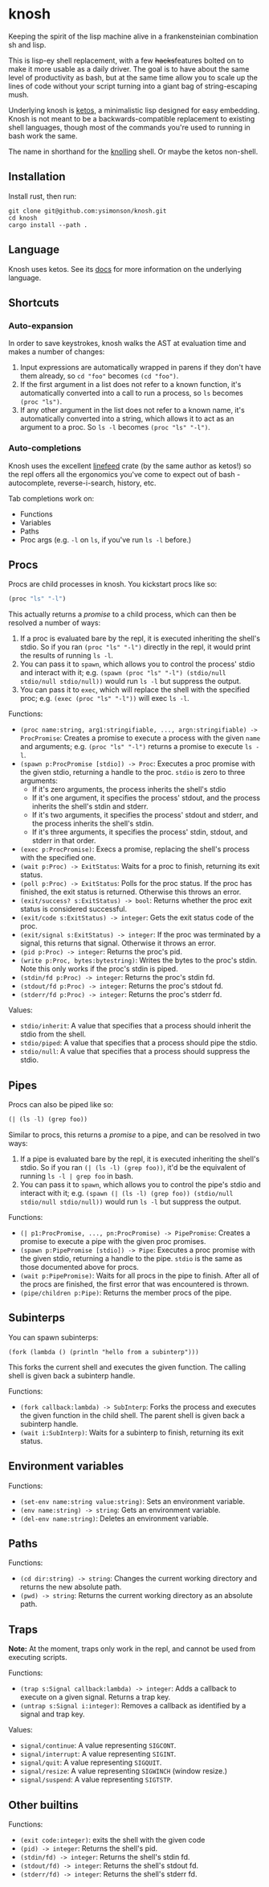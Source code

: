 # knosh

Keeping the spirit of the lisp machine alive in a frankensteinian combination sh and lisp.

This is lisp-ey shell replacement, with a few ~~hacks~~features bolted on to make it more usable as a daily driver. The goal is to have about the same level of productivity as bash, but at the same time allow you to scale up the lines of code without your script turning into a giant bag of string-escaping mush.

Underlying knosh is [ketos](https://github.com/murarth/ketos), a minimalistic lisp designed for easy embedding. Knosh is not meant to be a backwards-compatible replacement to existing shell languages, though most of the commands you're used to running in bash work the same.

The name in shorthand for the [knolling](https://en.wikipedia.org/wiki/Tom_Sachs_\(artist\)#Knolling) shell. Or maybe the ketos non-shell.

## Installation

Install rust, then run:

```
git clone git@github.com:ysimonson/knosh.git
cd knosh
cargo install --path .
```

## Language

Knosh uses ketos. See its [docs](https://github.com/murarth/ketos/tree/master/docs) for more information on the underlying language.

## Shortcuts

### Auto-expansion

In order to save keystrokes, knosh walks the AST at evaluation time and makes a number of changes:

1) Input expressions are automatically wrapped in parens if they don't have them already, so `cd "foo"` becomes `(cd "foo")`.
2) If the first argument in a list does not refer to a known function, it's automatically converted into a call to run a process, so `ls` becomes `(proc "ls")`.
3) If any other argument in the list does not refer to a known name, it's automatically converted into a string, which allows it to act as an argument to a proc. So `ls -l` becomes `(proc "ls" "-l")`.

### Auto-completions

Knosh uses the excellent [linefeed](https://github.com/murarth/linefeed) crate (by the same author as ketos!) so the repl offers all the ergonomics you've come to expect out of bash - autocomplete, reverse-i-search, history, etc.

Tab completions work on:
* Functions
* Variables
* Paths
* Proc args (e.g. `-l` on `ls`, if you've run `ls -l` before.)

## Procs

Procs are child processes in knosh. You kickstart procs like so:

```lisp
(proc "ls" "-l")
```

This actually returns a _promise_ to a child process, which can then be resolved a number of ways:

1) If a proc is evaluated bare by the repl, it is executed inheriting the shell's stdio. So if you ran `(proc "ls" "-l")` directly in the repl, it would print the results of running `ls -l`.
2) You can pass it to `spawn`, which allows you to control the process' stdio and interact with it; e.g. `(spawn (proc "ls" "-l") (stdio/null stdio/null stdio/null))` would run `ls -l` but suppress the output.
3) You can pass it to `exec`, which will replace the shell with the specified proc; e.g. `(exec (proc "ls" "-l"))` will exec `ls -l`.

Functions:
* `(proc name:string, arg1:stringifiable, ..., argn:stringifiable) -> ProcPromise`: Creates a promise to execute a process with the given `name` and arguments; e.g. `(proc "ls" "-l")` returns a promise to execute `ls -l`.
* `(spawn p:ProcPromise [stdio]) -> Proc`: Executes a proc promise with the given stdio, returning a handle to the proc. `stdio` is zero to three arguments:
  * If it's zero arguments, the process inherits the shell's stdio
  * If it's one argument, it specifies the process' stdout, and the process inherits the shell's stdin and stderr.
  * If it's two arguments, it specifies the process' stdout and stderr, and the process inherits the shell's stdin.
  * If it's three arguments, it specifies the process' stdin, stdout, and stderr in that order.
* `(exec p:ProcPromise)`: Execs a promise, replacing the shell's process with the specified one.
* `(wait p:Proc) -> ExitStatus`: Waits for a proc to finish, returning its exit status.
* `(poll p:Proc) -> ExitStatus`: Polls for the proc status. If the proc has finished, the exit status is returned. Otherwise this throws an error.
* `(exit/success? s:ExitStatus) -> bool`: Returns whether the proc exit status is considered successful.
* `(exit/code s:ExitStatus) -> integer`: Gets the exit status code of the proc.
* `(exit/signal s:ExitStatus) -> integer`: If the proc was terminated by a signal, this returns that signal. Otherwise it throws an error.
* `(pid p:Proc) -> integer`: Returns the proc's pid.
* `(write p:Proc, bytes:bytestring)`: Writes the bytes to the proc's stdin. Note this only works if the proc's stdin is piped.
* `(stdin/fd p:Proc) -> integer`: Returns the proc's stdin fd.
* `(stdout/fd p:Proc) -> integer`: Returns the proc's stdout fd.
* `(stderr/fd p:Proc) -> integer`: Returns the proc's stderr fd.

Values:
* `stdio/inherit`: A value that specifies that a process should inherit the stdio from the shell.
* `stdio/piped`: A value that specifies that a process should pipe the stdio.
* `stdio/null`: A value that specifies that a process should suppress the stdio.

## Pipes

Procs can also be piped like so:

```lisp
(| (ls -l) (grep foo))
```

Similar to procs, this returns a _promise_ to a pipe, and can be resolved in two ways:

1) If a pipe is evaluated bare by the repl, it is executed inheriting the shell's stdio. So if you ran `(| (ls -l) (grep foo))`, it'd be the equivalent of running `ls -l | grep foo` in bash.
2) You can pass it to `spawn`, which allows you to control the pipe's stdio and interact with it; e.g. `(spawn (| (ls -l) (grep foo)) (stdio/null stdio/null stdio/null))` would run `ls -l` but suppress the output.

Functions:
* `(| p1:ProcPromise, ..., pn:ProcPromise) -> PipePromise`: Creates a promise to execute a pipe with the given proc promises.
* `(spawn p:PipePromise [stdio]) -> Pipe`: Executes a proc promise with the given stdio, returning a handle to the pipe. `stdio` is the same as those documented above for procs.
* `(wait p:PipePromise)`: Waits for all procs in the pipe to finish. After all of the procs are finished, the first error that was encountered is thrown.
* `(pipe/children p:Pipe)`: Returns the member procs of the pipe.

## Subinterps

You can spawn subinterps:

```
(fork (lambda () (println "hello from a subinterp")))
```

This forks the current shell and executes the given function. The calling shell is given back a subinterp handle.

Functions:
* `(fork callback:lambda) -> SubInterp`: Forks the process and executes the given function in the child shell. The parent shell is given back a subinterp handle.
* `(wait i:SubInterp)`: Waits for a subinterp to finish, returning its exit status.

## Environment variables

Functions:
* `(set-env name:string value:string)`: Sets an environment variable.
* `(env name:string) -> string`: Gets an environment variable.
* `(del-env name:string)`: Deletes an environment variable.

## Paths

Functions:
* `(cd dir:string) -> string`: Changes the current working directory and returns the new absolute path.
* `(pwd) -> string`: Returns the current working directory as an absolute path.

## Traps

**Note:** At the moment, traps only work in the repl, and cannot be used from executing scripts.

Functions:
* `(trap s:Signal callback:lambda) -> integer`: Adds a callback to execute on a given signal. Returns a trap key.
* `(untrap s:Signal i:integer)`: Removes a callback as identified by a signal and trap key.

Values:
* `signal/continue`: A value representing `SIGCONT`.
* `signal/interrupt`: A value representing `SIGINT`.
* `signal/quit`: A value representing `SIGQUIT`.
* `signal/resize`: A value representing `SIGWINCH` (window resize.)
* `signal/suspend`: A value representing `SIGTSTP`.

## Other builtins

Functions:
* `(exit code:integer)`: exits the shell with the given code
* `(pid) -> integer`: Returns the shell's pid.
* `(stdin/fd) -> integer`: Returns the shell's stdin fd.
* `(stdout/fd) -> integer`: Returns the shell's stdout fd.
* `(stderr/fd) -> integer`: Returns the shell's stderr fd.
